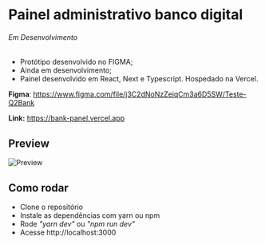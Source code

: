 # Painel administrativo banco digital

###### Em Desenvolvimento

- Protótipo desenvolvido no FIGMA;
- Ainda em desenvolvimento;
- Painel desenvolvido em React, Next e Typescript. Hospedado na Vercel.

**Figma**: https://www.figma.com/file/j3C2dNoNzZeiqCm3a6D5SW/Teste-Q2Bank

**Link:** https://bank-panel.vercel.app

## Preview

![Preview](https://i.imgur.com/4YiftOq.jpg "Preview")

## Como rodar

- Clone o repositório
- Instale as dependências com yarn ou npm
- Rode _"yarn dev"_ ou _"npm run dev"_
- Acesse http://localhost:3000
